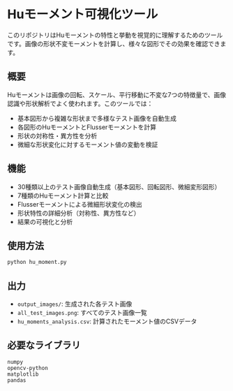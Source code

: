 # Huモーメント可視化ツール

このリポジトリはHuモーメントの特性と挙動を視覚的に理解するためのツールです。画像の形状不変モーメントを計算し、様々な図形でその効果を確認できます。

## 概要

Huモーメントは画像の回転、スケール、平行移動に不変な7つの特徴量で、画像認識や形状解析でよく使われます。このツールでは：

- 基本図形から複雑な形状まで多様なテスト画像を自動生成
- 各図形のHuモーメントとFlusserモーメントを計算
- 形状の対称性・異方性を分析
- 微細な形状変化に対するモーメント値の変動を検証

## 機能
- 30種類以上のテスト画像自動生成（基本図形、回転図形、微細変形図形）
- 7種類のHuモーメント計算と比較
- Flusserモーメントによる微細形状変化の検出
- 形状特性の詳細分析（対称性、異方性など）
- 結果の可視化と分析

## 使用方法

```bash
python hu_moment.py
```

## 出力

- `output_images/`: 生成された各テスト画像
- `all_test_images.png`: すべてのテスト画像一覧
- `hu_moments_analysis.csv`: 計算されたモーメント値のCSVデータ

## 必要なライブラリ

```
numpy
opencv-python
matplotlib
pandas
```
